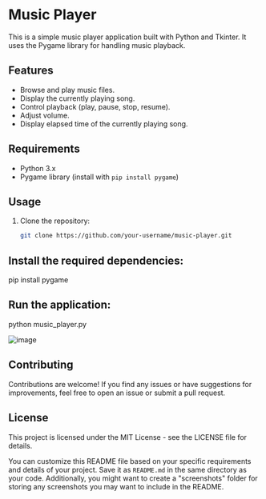 # Music Player

This is a simple music player application built with Python and Tkinter. It uses the Pygame library for handling music playback.

## Features

- Browse and play music files.
- Display the currently playing song.
- Control playback (play, pause, stop, resume).
- Adjust volume.
- Display elapsed time of the currently playing song.

## Requirements

- Python 3.x
- Pygame library (install with `pip install pygame`)

## Usage

1. Clone the repository:

   ```bash
   git clone https://github.com/your-username/music-player.git

## Install the required dependencies:
pip install pygame

## Run the application:
python music_player.py

![image](https://github.com/SahanaG2003/Music_player/assets/96765265/0048d891-5f71-4aba-a188-7d64053ccd94)

## Contributing
Contributions are welcome! If you find any issues or have suggestions for improvements, feel free to open an issue or submit a pull request.

## License
This project is licensed under the MIT License - see the LICENSE file for details.

You can customize this README file based on your specific requirements and details of your project. Save it as `README.md` in the same directory as your code. Additionally, you might want to create a "screenshots" folder for storing any screenshots you may want to include in the README.


